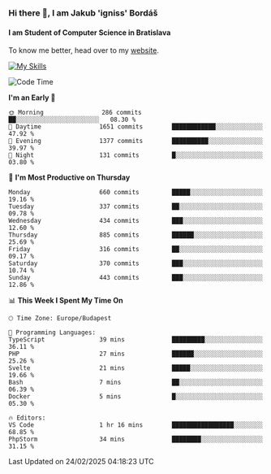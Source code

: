 ### Hi there 👋, I am Jakub 'igniss' Bordáš

#### I am Student of Computer Science in Bratislava
To know me better, head over to my [website](https://bordas.sk).

[![My Skills](https://skillicons.dev/icons?i=js,typescript,html,css,figma,svelte,vue,next,postgresql,nest,express,nodejs)](https://bordas.sk)


<!--START_SECTION:waka-->
![Code Time](http://img.shields.io/badge/Code%20Time-1%2C687%20hrs%2056%20mins-blue)

**I'm an Early 🐤** 

```text
🌞 Morning                286 commits         ██░░░░░░░░░░░░░░░░░░░░░░░   08.30 % 
🌆 Daytime                1651 commits        ████████████░░░░░░░░░░░░░   47.92 % 
🌃 Evening                1377 commits        ██████████░░░░░░░░░░░░░░░   39.97 % 
🌙 Night                  131 commits         █░░░░░░░░░░░░░░░░░░░░░░░░   03.80 % 
```
📅 **I'm Most Productive on Thursday** 

```text
Monday                   660 commits         █████░░░░░░░░░░░░░░░░░░░░   19.16 % 
Tuesday                  337 commits         ██░░░░░░░░░░░░░░░░░░░░░░░   09.78 % 
Wednesday                434 commits         ███░░░░░░░░░░░░░░░░░░░░░░   12.60 % 
Thursday                 885 commits         ██████░░░░░░░░░░░░░░░░░░░   25.69 % 
Friday                   316 commits         ██░░░░░░░░░░░░░░░░░░░░░░░   09.17 % 
Saturday                 370 commits         ███░░░░░░░░░░░░░░░░░░░░░░   10.74 % 
Sunday                   443 commits         ███░░░░░░░░░░░░░░░░░░░░░░   12.86 % 
```


📊 **This Week I Spent My Time On** 

```text
🕑︎ Time Zone: Europe/Budapest

💬 Programming Languages: 
TypeScript               39 mins             █████████░░░░░░░░░░░░░░░░   36.11 % 
PHP                      27 mins             ██████░░░░░░░░░░░░░░░░░░░   25.26 % 
Svelte                   21 mins             █████░░░░░░░░░░░░░░░░░░░░   19.66 % 
Bash                     7 mins              ██░░░░░░░░░░░░░░░░░░░░░░░   06.39 % 
Docker                   5 mins              █░░░░░░░░░░░░░░░░░░░░░░░░   05.30 % 

🔥 Editors: 
VS Code                  1 hr 16 mins        █████████████████░░░░░░░░   68.85 % 
PhpStorm                 34 mins             ████████░░░░░░░░░░░░░░░░░   31.15 % 
```


 Last Updated on 24/02/2025 04:18:23 UTC
<!--END_SECTION:waka-->

